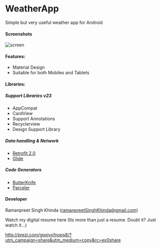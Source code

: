 # WeatherApp
Simple but very useful weather app for Android

#### Screenshots
![screen](https://cloud.githubusercontent.com/assets/11690982/24333415/8a34067a-120c-11e7-9c14-d2207d5f4aaa.png)

#### Features:
* Material Design
* Suitable for both Mobiles and Tablets

#### Libraries:

##### Support Libraries v23
* AppCompat
* CardView
* Support Annotations
* Recyclerview
* Design Support Library

##### Data handling & Network
* [Retrofit 2.0](http://square.github.io/retrofit/)
* [Glide](https://github.com/bumptech/glide)

##### Code Generators
* [ButterKnife](http://jakewharton.github.io/butterknife/)
* [Parceler](https://github.com/johncarl81/parceler)


#### Developer
Ramanpreet Singh Khinda (ramanpreetSinghKhinda@gmail.com)</br>

Watch my digital resume here (Its more than just a resume. Doubt it? Just watch it...)

http://prezi.com/gpxiyxfnops8/?utm_campaign=share&utm_medium=copy&rc=ex0share
